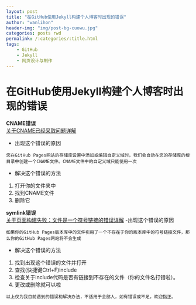 ```yaml
---
layout: post
title: "在GitHub使用Jekyll构建个人博客时出现的错误"
author: "wanlihon"
header-img: "img/post-bg-cuowu.jpg"
categories: posts rwd
permalink: /:categories/:title.html
tags:
    - GitHub
	- Jekyll
    - 网页设计与制作
---
```


在GitHub使用Jekyll构建个人博客时出现的错误
====
**CNAME错误**  
[关于CNAME已经采取问题详解](https://help.github.com/articles/troubleshooting-custom-domains/#cname-already-taken)  
- 出现这个错误的原因

```
您在GitHub Pages网站的存储库设置中添加或编辑自定义域时，我们会自动在您的存储库的根目录中创建一个CNAME文件。CNAME文件中的自定义域只能使用一次
```
- 解决这个错误的方法
1. 打开你的文件夹中
2. 找到CNAME文件
3. 删除它  
  
**symlink错误**  
[关于页面构建失败：文件是一个符号链接的错误详解](https://help.github.com/articles/page-build-failed-file-is-a-symlink/)
-出现这个错误的原因  

```
如果你的GitHub Pages版本库中的文件引用了一个不存在于你的版本库中的符号链接文件，那么你的GitHub Pages网站将不会生成
```
- 解决这个错误的方法
1. 找到出现这个错误的文件并打开
2. 查找(快捷键Ctrl+F)include
3. 检查关于include代码是否有链接到不存在的文件（你的文件名打错啦）。
4. 更改或删除就可以啦

```
以上仅为我目前遇到的错误和解决办法，不适用于全部人，如有错误或不足，欢迎指正。
```

